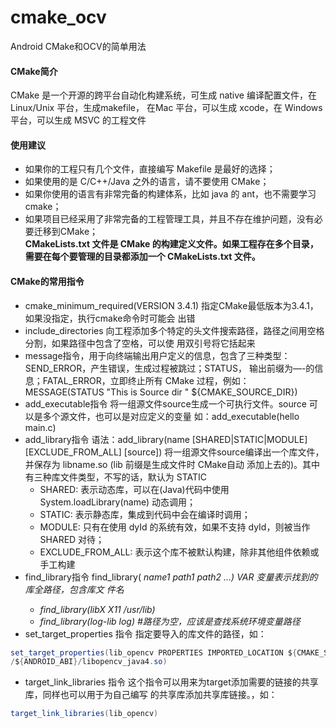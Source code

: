 # cmake_ocv
Android CMake和OCV的简单用法
#### CMake简介
CMake 是一个开源的跨平台自动化构建系统，可生成 native 编译配置文件，在 Linux/Unix 平台，生成makefile，
在Mac 平台，可以生成 xcode，在 Windows 平台，可以生成 MSVC 的工程文件
#### 使用建议
* 如果你的工程只有几个文件，直接编写 Makefile 是最好的选择；
* 如果使用的是 C/C++/Java 之外的语言，请不要使用 CMake；
* 如果你使用的语言有非常完备的构建体系，比如 java 的 ant，也不需要学习 cmake；
* 如果项目已经采用了非常完备的工程管理工具，并且不存在维护问题，没有必要迁移到CMake；  
**CMakeLists.txt 文件是 CMake 的构建定义文件。如果工程存在多个目录，需要在每个要管理的目录都添加一个
CMakeLists.txt 文件。**
#### CMake的常用指令
* cmake_minimum_required(VERSION 3.4.1)  指定CMake最低版本为3.4.1，如果没指定，执行cmake命令时可能会
出错
* include_directories  向工程添加多个特定的头文件搜索路径，路径之间用空格分割，如果路径中包含了空格，可以使
用双引号将它括起来
* message指令，用于向终端输出用户定义的信息，包含了三种类型：SEND_ERROR，产生错误，生成过程被跳过；STATUS，
输出前缀为—-的信息；FATAL_ERROR，立即终止所有 CMake 过程，例如：　
MESSAGE(STATUS "This is Source dir " ${CMAKE_SOURCE_DIR})
* add_executable指令  将一组源文件source生成一个可执行文件。source 可以是多个源文件，也可以是对应定义的变量
如：add_executable(hello main.c)
* add_library指令  语法：add_library(name [SHARED|STATIC|MODULE] [EXCLUDE_FROM_ALL] [source])
将一组源文件source编译出一个库文件，并保存为 libname.so (lib 前缀是生成文件时 CMake自动
添加上去的)。其中有三种库文件类型，不写的话，默认为 STATIC  
   * SHARED: 表示动态库，可以在(Java)代码中使用 System.loadLibrary(name) 动态调用；
   * STATIC: 表示静态库，集成到代码中会在编译时调用；
   * MODULE: 只有在使用 dyId 的系统有效，如果不支持 dyId，则被当作 SHARED 对待；
   * EXCLUDE_FROM_ALL: 表示这个库不被默认构建，除非其他组件依赖或手工构建  
* find_library指令  find_library(<VAR> name1 path1 path2 ...) VAR 变量表示找到的库全路径，包含库文
件名
   * find_library(libX  X11 /usr/lib)
   * find_library(log-lib log)  #路径为空，应该是查找系统环境变量路径  
* set_target_properties 指令  指定要导入的库文件的路径，如：
```java
set_target_properties(lib_opencv PROPERTIES IMPORTED_LOCATION ${CMAKE_SOURCE_DIR}/../libs
/${ANDROID_ABI}/libopencv_java4.so)
```
* target_link_libraries 指令  这个指令可以用来为target添加需要的链接的共享库，同样也可以用于为自己编写
的共享库添加共享库链接。，如：
```java
target_link_libraries(lib_opencv)
```

